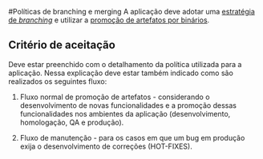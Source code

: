 #Políticas de branching e merging
A aplicação deve adotar uma [estratégia de _branching_](/Wiki-de-Arquitetura-e-Padrões-do-DTI/Biblioteca/Desenvolvimento/Git/Estratégias-de-branch) e utilizar a [promoção de artefatos por binários](/Wiki-de-Arquitetura-e-Padrões-do-DTI/Biblioteca/ADS/Deploy-automatizado/Estratégias-de-promoção-de-artefatos).

## Critério de aceitação

Deve estar preenchido com o detalhamento da política utilizada para a aplicação. Nessa explicação deve estar também indicado como são realizados os seguintes fluxo:

1. Fluxo normal de promoção de artefatos - considerando o desenvolvimento de novas funcionalidades e a promoção dessas funcionalidades nos ambientes da aplicação (desenvolvimento, homologação, QA e produção).

2. Fluxo de manutenção - para os casos em que um bug em produção exija o desenvolvimento de correções (HOT-FIXES).

